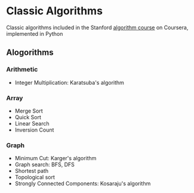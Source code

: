 # Classic Algorithms
Classic algorithms included in the Stanford [algorithm course](https://www.coursera.org/specializations/algorithms?) on Coursera, implemented in Python

## Alogorithms
### Arithmetic
* Integer Multiplication: Karatsuba's algorithm
### Array
* Merge Sort
* Quick Sort
* Linear Search
* Inversion Count
### Graph
* Minimum Cut: Karger's algorithm
* Graph search: BFS, DFS
* Shortest path
* Topological sort
* Strongly Connected Components: Kosaraju's algorithm

